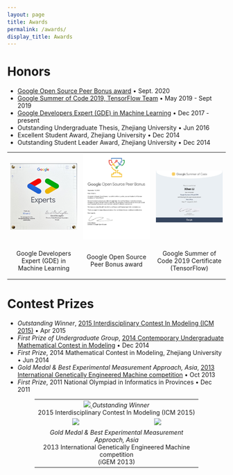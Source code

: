 ```yaml
---
layout: page
title: Awards
permalink: /awards/
display_title: Awards
---
```


# Honors

- [Google Open Source Peer Bonus award](https://opensource.googleblog.com/2020/10/announcing-latest-google-open-source.html) • Sept. 2020
- [Google Summer of Code 2019, TensorFlow Team](https://summerofcode.withgoogle.com/archive/2019/projects/5460192307707904) • May 2019 - Sept 2019
- [Google Developers Expert (GDE) in Machine Learning](https://developers.google.com/community/experts/directory/profile/profile-xihan-li) • Dec 2017 - present
- Outstanding Undergraduate Thesis, Zhejiang University • Jun 2016
- Excellent Student Award, Zhejiang University • Dec 2014
- Outstanding Student Leader Award, Zhejiang University • Dec 2014

<center>
<table style="border: 0px; width: 100%">
    <tr>
        <td width="33%">
            <center>
                <a href="/assets/awards/GDE.jpg">
                    <img src="/assets/awards/GDE.jpg" width="100%"/>
                </a>
            </center>
        </td>
        <td width="33%">
            <center>
                <a href="/assets/awards/OSPB2020.jpg">
                    <img src="/assets/awards/OSPB2020.jpg" width="100%"/>                    
                </a>
            </center>
        </td>
        <td width="33%">
            <center>
                <a href="/assets/awards/GSoC2019.jpg">
                    <img src="/assets/awards/GSoC2019.jpg" width="100%"/>                    
                </a>
            </center>
        </td>
    </tr>
    <tr>
        <td>
            <center>
            <p>Google Developers Expert (GDE) in Machine Learning</p>
            </center>
        </td>
        <td>
            <center>
            <p>Google Open Source Peer Bonus award</p>
            </center>
        </td>
        <td>
            <center>
            <p>Google Summer of Code 2019 Certificate (TensorFlow)</p>
            </center>
        </td>
    </tr>    
</table>
</center>

# Contest Prizes

- *Outstanding Winner*, [2015 Interdisciplinary Contest In Modeling (ICM 2015)](https://www.comap.com/undergraduate/contests/mcm/contests/2015/results/) • Apr 2015
- *First Prize of Undergraduate Group*, [2014 Contemporary Undergraduate Mathematical Contest in Modeling](http://www.mcm.edu.cn/html_cn/node/252a2e1c3edcd257c78f37a156a81209.html) • Dec 2014
- *First Prize*, 2014 Mathematical Contest in Modeling, Zhejiang University • Jun 2014
- *Gold Medal & Best Experimental Measurement Approach, Asia*, [2013 International Genetically Engineered Machine competition](http://igem.org/Results?year=2013) • Oct 2013
- *First Prize*, 2011 National Olympiad in Informatics in Provinces • Dec 2011

<center>
<table style="border: 0px; width: 75%">
    <tr>        
        <td colspan="2">
            <center>
                <a href="{{site.url}}/assets/awards/ICM.jpg">
                    <img src="{{site.url}}/assets/awards/ICM.jpg" width="100%"/>
                </a>
                <i>Outstanding Winner</i><br />2015 Interdisciplinary Contest In Modeling (ICM 2015)
            </center>
        </td>
    </tr>
    <tr>
        <td width="50%">
            <center>
                <a href="{{site.url}}/assets/awards/iGEM_Measurement.jpg">
                    <img src="{{site.url}}/assets/awards/iGEM_Measurement.jpg" width="100%"/>
                </a>
            </center>
        </td>
        <td width="50%">
            <center>
                <a href="{{site.url}}/assets/awards/iGEM_World.jpg">
                    <img src="{{site.url}}/assets/awards/iGEM_World.jpg" width="100%"/>                    
                </a>
            </center>
        </td>
    </tr>
    <tr>        
        <td colspan="2">
            <center>
                <i>Gold Medal & Best Experimental Measurement Approach, Asia</i><br />2013 International Genetically Engineered Machine competition<br />
                (iGEM 2013)
            </center>
        </td>
    </tr>
</table>
</center>